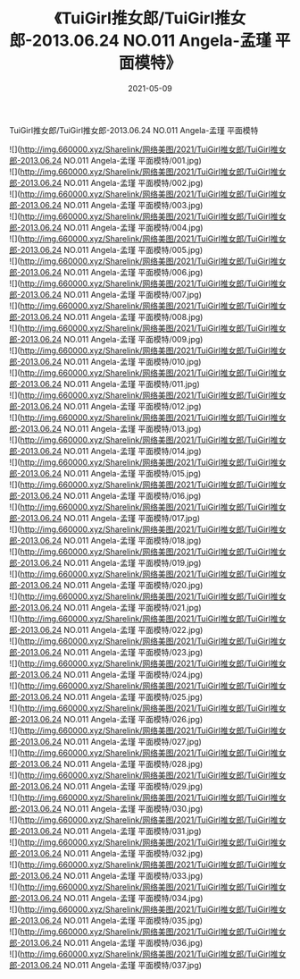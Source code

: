 ﻿---
layout: post
title:  《TuiGirl推女郎/TuiGirl推女郎-2013.06.24 NO.011 Angela-孟瑾 平面模特》
date:   2021-05-09
img: http://img.660000.xyz/Sharelink/网络美图/2021/TuiGirl推女郎/TuiGirl推女郎-2013.06.24 NO.011 Angela-孟瑾 平面模特/000.jpg
categories: [美女, 清纯, 唯美]
---

TuiGirl推女郎/TuiGirl推女郎-2013.06.24 NO.011 Angela-孟瑾 平面模特

 ![](http://img.660000.xyz/Sharelink/网络美图/2021/TuiGirl推女郎/TuiGirl推女郎-2013.06.24 NO.011 Angela-孟瑾 平面模特/001.jpg) <br>![](http://img.660000.xyz/Sharelink/网络美图/2021/TuiGirl推女郎/TuiGirl推女郎-2013.06.24 NO.011 Angela-孟瑾 平面模特/002.jpg) <br>![](http://img.660000.xyz/Sharelink/网络美图/2021/TuiGirl推女郎/TuiGirl推女郎-2013.06.24 NO.011 Angela-孟瑾 平面模特/003.jpg) <br>![](http://img.660000.xyz/Sharelink/网络美图/2021/TuiGirl推女郎/TuiGirl推女郎-2013.06.24 NO.011 Angela-孟瑾 平面模特/004.jpg) <br>![](http://img.660000.xyz/Sharelink/网络美图/2021/TuiGirl推女郎/TuiGirl推女郎-2013.06.24 NO.011 Angela-孟瑾 平面模特/005.jpg) <br>![](http://img.660000.xyz/Sharelink/网络美图/2021/TuiGirl推女郎/TuiGirl推女郎-2013.06.24 NO.011 Angela-孟瑾 平面模特/006.jpg) <br>![](http://img.660000.xyz/Sharelink/网络美图/2021/TuiGirl推女郎/TuiGirl推女郎-2013.06.24 NO.011 Angela-孟瑾 平面模特/007.jpg) <br>![](http://img.660000.xyz/Sharelink/网络美图/2021/TuiGirl推女郎/TuiGirl推女郎-2013.06.24 NO.011 Angela-孟瑾 平面模特/008.jpg) <br>![](http://img.660000.xyz/Sharelink/网络美图/2021/TuiGirl推女郎/TuiGirl推女郎-2013.06.24 NO.011 Angela-孟瑾 平面模特/009.jpg) <br>![](http://img.660000.xyz/Sharelink/网络美图/2021/TuiGirl推女郎/TuiGirl推女郎-2013.06.24 NO.011 Angela-孟瑾 平面模特/010.jpg) <br>![](http://img.660000.xyz/Sharelink/网络美图/2021/TuiGirl推女郎/TuiGirl推女郎-2013.06.24 NO.011 Angela-孟瑾 平面模特/011.jpg) <br>![](http://img.660000.xyz/Sharelink/网络美图/2021/TuiGirl推女郎/TuiGirl推女郎-2013.06.24 NO.011 Angela-孟瑾 平面模特/012.jpg) <br>![](http://img.660000.xyz/Sharelink/网络美图/2021/TuiGirl推女郎/TuiGirl推女郎-2013.06.24 NO.011 Angela-孟瑾 平面模特/013.jpg) <br>![](http://img.660000.xyz/Sharelink/网络美图/2021/TuiGirl推女郎/TuiGirl推女郎-2013.06.24 NO.011 Angela-孟瑾 平面模特/014.jpg) <br>![](http://img.660000.xyz/Sharelink/网络美图/2021/TuiGirl推女郎/TuiGirl推女郎-2013.06.24 NO.011 Angela-孟瑾 平面模特/015.jpg) <br>![](http://img.660000.xyz/Sharelink/网络美图/2021/TuiGirl推女郎/TuiGirl推女郎-2013.06.24 NO.011 Angela-孟瑾 平面模特/016.jpg) <br>![](http://img.660000.xyz/Sharelink/网络美图/2021/TuiGirl推女郎/TuiGirl推女郎-2013.06.24 NO.011 Angela-孟瑾 平面模特/017.jpg) <br>![](http://img.660000.xyz/Sharelink/网络美图/2021/TuiGirl推女郎/TuiGirl推女郎-2013.06.24 NO.011 Angela-孟瑾 平面模特/018.jpg) <br>![](http://img.660000.xyz/Sharelink/网络美图/2021/TuiGirl推女郎/TuiGirl推女郎-2013.06.24 NO.011 Angela-孟瑾 平面模特/019.jpg) <br>![](http://img.660000.xyz/Sharelink/网络美图/2021/TuiGirl推女郎/TuiGirl推女郎-2013.06.24 NO.011 Angela-孟瑾 平面模特/020.jpg) <br>![](http://img.660000.xyz/Sharelink/网络美图/2021/TuiGirl推女郎/TuiGirl推女郎-2013.06.24 NO.011 Angela-孟瑾 平面模特/021.jpg) <br>![](http://img.660000.xyz/Sharelink/网络美图/2021/TuiGirl推女郎/TuiGirl推女郎-2013.06.24 NO.011 Angela-孟瑾 平面模特/022.jpg) <br>![](http://img.660000.xyz/Sharelink/网络美图/2021/TuiGirl推女郎/TuiGirl推女郎-2013.06.24 NO.011 Angela-孟瑾 平面模特/023.jpg) <br>![](http://img.660000.xyz/Sharelink/网络美图/2021/TuiGirl推女郎/TuiGirl推女郎-2013.06.24 NO.011 Angela-孟瑾 平面模特/024.jpg) <br>![](http://img.660000.xyz/Sharelink/网络美图/2021/TuiGirl推女郎/TuiGirl推女郎-2013.06.24 NO.011 Angela-孟瑾 平面模特/025.jpg) <br>![](http://img.660000.xyz/Sharelink/网络美图/2021/TuiGirl推女郎/TuiGirl推女郎-2013.06.24 NO.011 Angela-孟瑾 平面模特/026.jpg) <br>![](http://img.660000.xyz/Sharelink/网络美图/2021/TuiGirl推女郎/TuiGirl推女郎-2013.06.24 NO.011 Angela-孟瑾 平面模特/027.jpg) <br>![](http://img.660000.xyz/Sharelink/网络美图/2021/TuiGirl推女郎/TuiGirl推女郎-2013.06.24 NO.011 Angela-孟瑾 平面模特/028.jpg) <br>![](http://img.660000.xyz/Sharelink/网络美图/2021/TuiGirl推女郎/TuiGirl推女郎-2013.06.24 NO.011 Angela-孟瑾 平面模特/029.jpg) <br>![](http://img.660000.xyz/Sharelink/网络美图/2021/TuiGirl推女郎/TuiGirl推女郎-2013.06.24 NO.011 Angela-孟瑾 平面模特/030.jpg) <br>![](http://img.660000.xyz/Sharelink/网络美图/2021/TuiGirl推女郎/TuiGirl推女郎-2013.06.24 NO.011 Angela-孟瑾 平面模特/031.jpg) <br>![](http://img.660000.xyz/Sharelink/网络美图/2021/TuiGirl推女郎/TuiGirl推女郎-2013.06.24 NO.011 Angela-孟瑾 平面模特/032.jpg) <br>![](http://img.660000.xyz/Sharelink/网络美图/2021/TuiGirl推女郎/TuiGirl推女郎-2013.06.24 NO.011 Angela-孟瑾 平面模特/033.jpg) <br>![](http://img.660000.xyz/Sharelink/网络美图/2021/TuiGirl推女郎/TuiGirl推女郎-2013.06.24 NO.011 Angela-孟瑾 平面模特/034.jpg) <br>![](http://img.660000.xyz/Sharelink/网络美图/2021/TuiGirl推女郎/TuiGirl推女郎-2013.06.24 NO.011 Angela-孟瑾 平面模特/035.jpg) <br>![](http://img.660000.xyz/Sharelink/网络美图/2021/TuiGirl推女郎/TuiGirl推女郎-2013.06.24 NO.011 Angela-孟瑾 平面模特/036.jpg) <br>![](http://img.660000.xyz/Sharelink/网络美图/2021/TuiGirl推女郎/TuiGirl推女郎-2013.06.24 NO.011 Angela-孟瑾 平面模特/037.jpg) <br>